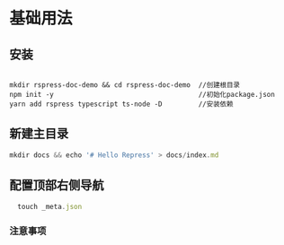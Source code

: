 # 基础用法


## 安装

```shell

mkdir rspress-doc-demo && cd rspress-doc-demo  //创建根目录
npm init -y                                    //初始化package.json
yarn add rspress typescript ts-node -D         //安装依赖

```

## 新建主目录

```js
mkdir docs && echo '# Hello Repress' > docs/index.md
```

## 配置顶部右侧导航

```js
  touch _meta.json
```


### 注意事项